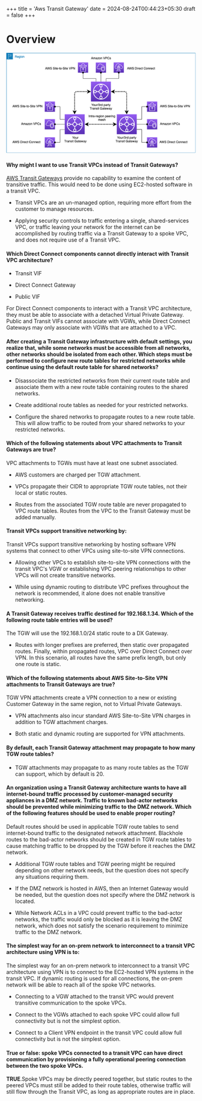 +++
title = 'Aws Transit Gateway'
date = 2024-08-24T00:44:23+05:30
draft = false
+++



# Overview
![tgw](images/aws-transit-gw.png)


#### Why might I want to use Transit VPCs instead of Transit Gateways?

[AWS Transit Gateways](https://docs.aws.amazon.com/vpc/latest/tgw/what-is-transit-gateway.html) provide no capability to examine the content of transitive traffic. This would need to be done using EC2-hosted software in a transit VPC. 

- Transit VPCs are an un-managed option, requiring more effort from the customer to manage resources. 

- Applying security controls to traffic entering a single, shared-services VPC, or traffic leaving your network for the internet can be accomplished by routing traffic via a Transit Gateway to a spoke VPC, and does not require use of a Transit VPC.


#### Which Direct Connect components cannot directly interact with Transit VPC architecture?

- Transit VIF

- Direct Connect Gateway

- Public VIF

For Direct Connect components to interact with a Transit VPC architecture, they must be able to associate with a detached Virtual Private Gateway. Public and Transit VIFs cannot associate with VGWs, while Direct Connect Gateways may only associate with VGWs that are attached to a VPC.


#### After creating a Transit Gateway infrastructure with default settings, you realize that, while some networks must be accessible from all networks, other networks should be isolated from each other. Which steps must be performed to configure new route tables for restricted networks while continue using the default route table for shared networks?

- Disassociate the restricted networks from their current route table and associate them with a new route table containing routes to the shared networks.

- Create additional route tables as needed for your restricted networks.

- Configure the shared networks to propagate routes to a new route table. This will allow traffic to be routed from your shared networks to your restricted networks.


#### Which of the following statements about VPC attachments to Transit Gateways are true?

VPC attachments to TGWs must have at least one subnet associated. 

- AWS customers are charged per TGW attachment. 

- VPCs propagate their CIDR to appropriate TGW route tables, not their local or static routes. 
- Routes from the associated TGW route table are never propagated to VPC route tables. Routes from the VPC to the Transit Gateway must be added manually.

#### Transit VPCs support transitive networking by:

Transit VPCs support transitive networking by hosting software VPN systems that connect to other VPCs using site-to-site VPN connections. 

- Allowing other VPCs to establish site-to-site VPN connections with the transit VPC's VGW or establishing VPC peering relationships to other VPCs will not create transitive networks.

- While using dynamic routing to distribute VPC prefixes throughout the network is recommended, it alone does not enable transitive networking.

#### A Transit Gateway receives traffic destined for 192.168.1.34. Which of the following route table entries will be used?

The TGW will use the 192.168.1.0/24 static route to a DX Gateway. 

- Routes with longer prefixes are preferred, then static over propagated routes. Finally, within propagated routes, VPC over Direct Connect over VPN. In this scenario, all routes have the same prefix length, but only one route is static.


#### Which of the following statements about AWS Site-to-Site VPN attachments to Transit Gateways are true?

TGW VPN attachments create a VPN connection to a new or existing Customer Gateway in the same region, not to Virtual Private Gateways. 

- VPN attachments also incur standard AWS Site-to-Site VPN charges in addition to TGW attachment charges. 

- Both static and dynamic routing are supported for VPN attachments.


#### By default, each Transit Gateway attachment may propagate to how many TGW route tables?

- TGW attachments may propagate to as many route tables as the TGW can support, which by default is 20.


#### An organization using a Transit Gateway architecture wants to have all internet-bound traffic processed by customer-managed security appliances in a DMZ network. Traffic to known bad-actor networks should be prevented while minimizing traffic to the DMZ network. Which of the following features should be used to enable proper routing?

Default routes should be used in applicable TGW route tables to send internet-bound traffic to the designated network attachment. Blackhole routes to the bad-actor networks should be created in TGW route tables to cause matching traffic to be dropped by the TGW before it reaches the DMZ network.

- Additional TGW route tables and TGW peering might be required depending on other network needs, but the question does not specify any situations requiring them. 

- If the DMZ network is hosted in AWS, then an Internet Gateway would be needed, but the question does not specify where the DMZ network is located. 

- While Network ACLs in a VPC could prevent traffic to the bad-actor networks, the traffic would only be blocked as it is leaving the DMZ network, which does not satisfy the scenario requirement to minimize traffic to the DMZ network.

#### The simplest way for an on-prem network to interconnect to a transit VPC architecture using VPN is to:

The simplest way for an on-prem network to interconnect to a transit VPC architecture using VPN is to connect to the EC2-hosted VPN systems in the transit VPC. If dynamic routing is used for all connections, the on-prem network will be able to reach all of the spoke VPC networks. 

- Connecting to a VGW attached to the transit VPC would prevent transitive communication to the spoke VPCs. 

- Connect to the VGWs attached to each spoke VPC could allow full connectivity but is not the simplest option. 

- Connect to a Client VPN endpoint in the transit VPC could allow full connectivity but is not the simplest option.


#### **True or false**: spoke VPCs connected to a transit VPC can have direct communication by provisioning a fully operational peering connection between the two spoke VPCs.

**TRUE**.Spoke VPCs may be directly peered together, but static routes to the peered VPCs must still be added to their route tables, otherwise traffic will still flow through the Transit VPC, as long as appropriate routes are in place.